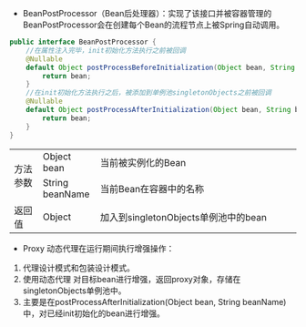 - BeanPostProcessor（Bean后处理器）：实现了该接口并被容器管理的BeanPostProcessor会在创建每个Bean的流程节点上被Spring自动调用。

```java
public interface BeanPostProcessor {
    //在属性注入完毕，init初始化方法执行之前被回调
    @Nullable
    default Object postProcessBeforeInitialization(Object bean, String beanName) throws BeansException {
        return bean;
    }
    //在init初始化方法执行之后，被添加到单例池singletonObjects之前被回调
    @Nullable
    default Object postProcessAfterInitialization(Object bean, String beanName) throws BeansException {
        return bean;
    }
}
```

<table>
	<tbody>
		<tr>
            <td width="10%" rowspan="2">方法参数</td>
			<td width="20%">Object bean</td>
			<td width="75%">当前被实例化的Bean</td>
		</tr>
		<tr>
			<td>String beanName</td>
			<td>当前Bean在容器中的名称</td>
		</tr>
		<tr>
			<td>返回值</td>
            <td>Object</td>
			<td>加入到singletonObjects单例池中的bean</td>
		</tr>
	</tbody>
</table>

- Proxy 动态代理在运行期间执行增强操作：

1. 代理设计模式和包装设计模式。
2. 使用动态代理 对目标bean进行增强，返回proxy对象，存储在singletonObjects单例池中。
3. 主要是在postProcessAfterInitialization(Object bean, String beanName)中，对已经init初始化的bean进行增强。
